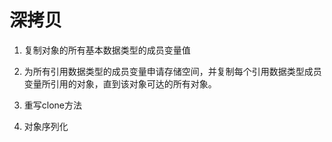 # 深拷贝

1. 复制对象的所有基本数据类型的成员变量值

2. 为所有引用数据类型的成员变量申请存储空间，并复制每个引用数据类型成员变量所引用的对象，直到该对象可达的所有对象。

3. 重写clone方法

4. 对象序列化

